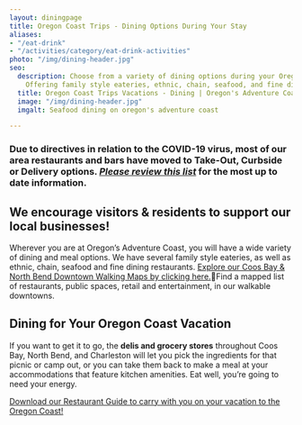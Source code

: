 ```yaml
---
layout: diningpage
title: Oregon Coast Trips - Dining Options During Your Stay
aliases:
- "/eat-drink"
- "/activities/category/eat-drink-activities"
photo: "/img/dining-header.jpg"
seo:
  description: Choose from a variety of dining options during your Oregon Coast trip!
    Offering family style eateries, ethnic, chain, seafood, and fine dining restaurants.
  title: Oregon Coast Trips Vacations - Dining | Oregon's Adventure Coast
  image: "/img/dining-header.jpg"
  imgalt: Seafood dining on oregon's adventure coast

---
```

### Due to directives in relation to the COVID-19 virus, most of our area restaurants and bars have moved to Take-Out, Curbside or Delivery options. [**_Please review this list_**](/dining-options-takeout) for the most up to date information. 

## We encourage visitors & residents to support our local businesses!

Wherever you are at Oregon’s Adventure Coast, you will have a wide variety of dining and meal options. We have several family style eateries, as well as ethnic, chain, seafood and fine dining restaurants. [Explore our Coos Bay & North Bend Downtown Walking Maps by clicking here.](/img/walking-map-cbnb.pdf)Find a mapped list of restaurants, public spaces, retail and entertainment, in our walkable downtowns.

## Dining for Your Oregon Coast Vacation

If you want to get it to go, the **delis and grocery stores** throughout Coos Bay, North Bend, and Charleston will let you pick the ingredients for that picnic or camp out, or you can take them back to make a meal at your accommodations that feature kitchen amenities. Eat well, you’re going to need your energy.

[Download our Restaurant Guide to carry with you on your vacation to the Oregon Coast!](/img/restaurant-brochure-04-19.pdf)